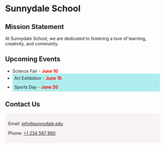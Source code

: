 <!DOCTYPE html>
<html lang="en">
<head>
  <meta charset="UTF-8">
  <title>Sunnydale School</title>
  <style>
    
    <h1 {font-size: 24px;
      font-weight: bold;
      color: #1E90FF;}
  body {font-family: 'Arial', sans-serif;}

    <h2 {font-weight: bold;}

    <h2.mission {color: #32CD32; /green}

    <h2#upcoming-events {color: #FFA07A; /* salmon /background-color: #FFFFE0; / light yellow background */}

    <h2.contact {color: #20B2AA; /* light sea green */}

    .outdoor {background-color: #AFEEEE;
      padding: 5px; border: 1px solid #B0E0E6;}


    .section {background-color: #f8f3f3; padding: 10px;}
  </style>
</head>
<body>
  <h1>Sunnydale School</h1>

  <!-- Mission Statement -->
  <h2 class="mission">Mission Statement</h2>
  <p>At Sunnydale School, we are dedicated to fostering a love of learning, creativity, and community.</p>

  <!-- Upcoming Events -->
  <h2 id="upcoming-events">Upcoming Events</h2>
  <ul>
    <li data-event-type="indoor" title="Event Type: Indoor">
      Science Fair - <span style="font-weight: bold; color: red;">June 10</span>
    </li>
    <li data-event-type="outdoor" class="outdoor" title="Event Type: Outdoor">
      Art Exhibition - <span style="font-weight: bold; color: red;">June 15</span>
    </li>
    <li data-event-type="outdoor" class="outdoor" title="Event Type: Outdoor">
      Sports Day - <span style="font-weight: bold; color: red;">June 20</span>
    </li>
  </ul>

  <!-- Contact Us -->
  <h2 class="contact">Contact Us</h2>
  <div class="section">
    <p>Email: <a href="mailto:info@sunnydale.edu" title="Click to copy email">info@sunnydale.edu</a></p>
    <p>Phone: <a href="tel:+1234567890" title="Click to copy phone number">+1 234 567 890</a></p>
  </div>
  <!-- Imagine clicking here shows a message: "Thanks for reaching out!" -->

</body>
</html>
